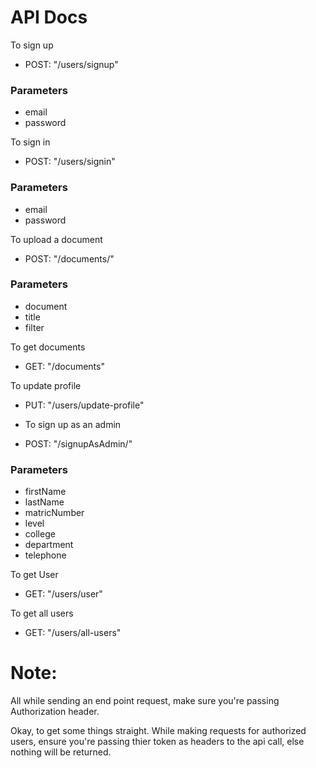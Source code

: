 # API Docs

To sign up
- POST: "/users/signup"
### Parameters
- email
- password

To sign in
- POST: "/users/signin"
### Parameters
- email
- password

To upload a document
- POST: "/documents/"
### Parameters
- document
- title
- filter

To get documents
- GET: "/documents"

To update profile
- PUT: "/users/update-profile"

- To sign up as an admin
- POST: "/signupAsAdmin/"
### Parameters
- firstName
- lastName
- matricNumber
- level
- college
- department
- telephone

To get User
- GET: "/users/user"

To get all users
- GET: "/users/all-users"

# Note: 
All while sending an end point request, make sure you're passing Authorization header.


Okay, to get some things straight. While making requests for authorized users, ensure you're passing thier token as headers to the api call, else nothing will be returned.